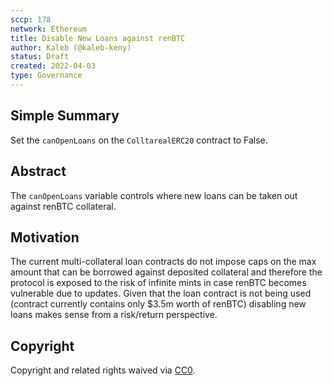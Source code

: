```yaml
---
sccp: 178
network: Ethereum
title: Disable New Loans against renBTC
author: Kaleb (@kaleb-keny)
status: Draft
created: 2022-04-03
type: Governance
---
```


## Simple Summary

<!--"If you can't explain it simply, you don't understand it well enough." Provide a simplified and layman-accessible explanation of the SCCP.-->

Set the `canOpenLoans` on the `ColltarealERC20` contract to False. 

## Abstract

<!--A short (~200 word) description of the variable change proposed.-->

The `canOpenLoans` variable controls where new loans can be taken out against renBTC collateral.

## Motivation

<!--The motivation is critical for SCCPs that want to update variables within Synthetix. It should clearly explain why the existing variable is not incentive aligned. SCCP submissions without sufficient motivation may be rejected outright.-->

The current multi-collateral loan contracts do not impose caps on the max amount that can be borrowed against deposited collateral and therefore the protocol is exposed to the risk of infinite mints in case renBTC becomes vulnerable due to updates.
Given that the loan contract is not being used (contract currently contains only $3.5m worth of renBTC) disabling new loans makes sense from a risk/return perspective.

## Copyright

Copyright and related rights waived via [CC0](https://creativecommons.org/publicdomain/zero/1.0/).